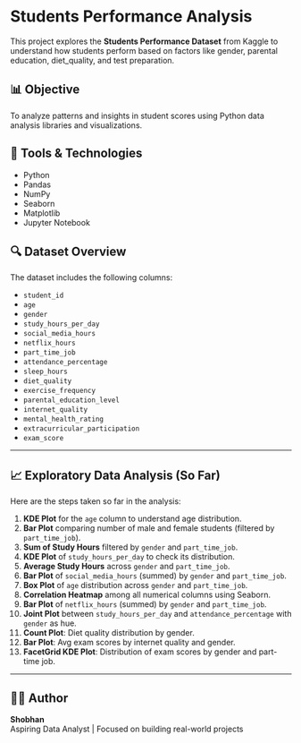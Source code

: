 # Students Performance Analysis

This project explores the **Students Performance Dataset** from Kaggle to understand how students perform based on factors like gender, parental education, diet_quality, and test preparation.

## 📊 Objective

To analyze patterns and insights in student scores using Python data analysis libraries and visualizations.

## 🧰 Tools & Technologies

- Python
- Pandas
- NumPy
- Seaborn
- Matplotlib
- Jupyter Notebook

## 🔍 Dataset Overview

The dataset includes the following columns:

- `student_id`
- `age`
- `gender`
- `study_hours_per_day`
- `social_media_hours`
- `netflix_hours`
- `part_time_job`
- `attendance_percentage`
- `sleep_hours`
- `diet_quality`
- `exercise_frequency`
- `parental_education_level`
- `internet_quality`
- `mental_health_rating`
- `extracurricular_participation`
- `exam_score`

---

## 📈 Exploratory Data Analysis (So Far)

Here are the steps taken so far in the analysis:

1. **KDE Plot** for the `age` column to understand age distribution.  
2. **Bar Plot** comparing number of male and female students (filtered by `part_time_job`).  
3. **Sum of Study Hours** filtered by `gender` and `part_time_job`.  
4. **KDE Plot** of `study_hours_per_day` to check its distribution.  
5. **Average Study Hours** across `gender` and `part_time_job`.  
6. **Bar Plot** of `social_media_hours` (summed) by `gender` and `part_time_job`.  
7. **Box Plot** of `age` distribution across `gender` and `part_time_job`.  
8. **Correlation Heatmap** among all numerical columns using Seaborn.  
9. **Bar Plot** of `netflix_hours` (summed) by `gender` and `part_time_job`.  
10. **Joint Plot** between `study_hours_per_day` and `attendance_percentage` with `gender` as hue.  
11. **Count Plot**: Diet quality distribution by gender.  
12. **Bar Plot**: Avg exam scores by internet quality and gender.  
13. **FacetGrid KDE Plot**: Distribution of exam scores by gender and part-time job.
---
## 👨‍💻 Author

**Shobhan**  
Aspiring Data Analyst | Focused on building real-world projects

